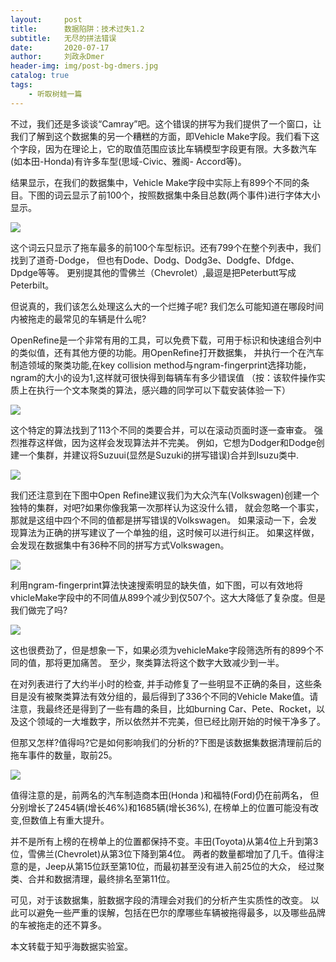 ```yaml
---
layout:     post
title:      数据陷阱：技术过失1.2
subtitle:   无尽的拼法错误
date:       2020-07-17
author:     刘政永Dmer
header-img: img/post-bg-dmers.jpg
catalog: true
tags:
    - 听取树蛙一篇
---
```


不过，我们还是多谈谈“Camray”吧。这个错误的拼写为我们提供了一个窗口，让我们了解到这个数据集的另一个糟糕的方面，即Vehicle Make字段。我们看下这个字段，因为在理论上，它的取值范围应该比车辆模型字段更有限。大多数汽车(如本田-Honda)有许多车型(思域-Civic、雅阁- Accord等)。

结果显示，在我们的数据集中，Vehicle Make字段中实际上有899个不同的条目。下图的词云显示了前100个，按照数据集中条目总数(两个事件)进行字体大小显示。

![]({{site.baseurl}}/img/post-bg-px1.jpg)

这个词云只显示了拖车最多的前100个车型标识。还有799个在整个列表中，我们找到了道奇-Dodge， 但也有Dode、Dodg、Dodg3e、Dodgfe、Dfdge、Dpdge等等。 更别提其他的雪佛兰（Chevrolet）,最逗是把Peterbutt写成Peterbilt。

但说真的，我们该怎么处理这么大的一个烂摊子呢? 我们怎么可能知道在哪段时间内被拖走的最常见的车辆是什么呢?

OpenRefine是一个非常有用的工具，可以免费下载，可用于标识和快速组合列中的类似值，还有其他方便的功能。用OpenRefine打开数据集， 并执行一个在汽车制造领域的聚类功能,在key collision method与ngram-fingerprint选择功能，ngram的大小的设为1,这样就可很快得到每辆车有多少错误值 （按：该软件操作实质上在执行一个文本聚类的算法，感兴趣的同学可以下载安装体验一下）

![]({{site.baseurl}}/img/post-bg-px2.jpg)

这个特定的算法找到了113个不同的类要合并，可以在滚动页面时逐一查审查。 强烈推荐这样做，因为这样会发现算法并不完美。 例如，它想为Dodger和Dodge创建一个集群，并建议将Suzuui(显然是Suzuki的拼写错误)合并到Isuzu类中.

![]({{site.baseurl}}/img/post-bg-px3.jpg)

我们还注意到在下图中Open Refine建议我们为大众汽车(Volkswagen)创建一个独特的集群，对吧?如果你像我第一次那样认为这没什么错， 就会忽略一个事实，那就是这组中四个不同的值都是拼写错误的Volkswagen。 如果滚动一下，会发现算法为正确的拼写建议了一个单独的组，这时候可以进行纠正。 如果这样做，会发现在数据集中有36种不同的拼写方式Volkswagen。

![]({{site.baseurl}}/img/post-bg-px4.jpg)

利用ngram-fingerprint算法快速搜索明显的缺失值，如下图，可以有效地将vhicleMake字段中的不同值从899个减少到仅507个。这大大降低了复杂度。但是我们做完了吗?

![]({{site.baseurl}}/img/post-bg-px5.jpg)

这也很费劲了，但是想象一下，如果必须为vehicleMake字段筛选所有的899个不同的值，那将更加痛苦。 至少，聚类算法将这个数字大致减少到一半。

在对列表进行了大约半小时的检查, 并手动修复了一些明显不正确的条目，这些条目是没有被聚类算法有效分组的，最后得到了336个不同的Vehicle Make值。请注意，我最终还是得到了一些有趣的条目，比如burning Car、Pete、Rocket，以及这个领域的一大堆数字，所以依然并不完美，但已经比刚开始的时候干净多了。

但那又怎样?值得吗?它是如何影响我们的分析的?下图是该数据集数据清理前后的拖车事件的数量，取前25。

![]({{site.baseurl}}/img/post-bg-px6.jpg)

值得注意的是，前两名的汽车制造商本田(Honda )和福特(Ford)仍在前两名， 但分别增长了2454辆(增长46%)和1685辆(增长36%), 在榜单上的位置可能没有改变,但数值上有重大提升。

并不是所有上榜的在榜单上的位置都保持不变。丰田(Toyota)从第4位上升到第3位，雪佛兰(Chevrolet)从第3位下降到第4位。 两者的数量都增加了几千。值得注意的是，Jeep从第15位跃至第10位，而最初甚至没有进入前25位的大众， 经过聚类、合并和数据清理，最终排名至第11位。

可见，对于该数据集，脏数据字段的清理会对我们的分析产生实质性的改变。 以此可以避免一些严重的误解，包括在巴尔的摩哪些车辆被拖得最多，以及哪些品牌的车被拖走的还不算多。

本文转载于知乎海数据实验室。